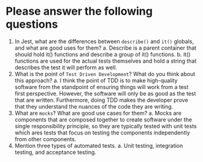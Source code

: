 # Please answer the following questions

1. In Jest, what are the differences between `describe()` and `it()` globals, and what are good uses for them?
a. Describe is a parent container that should hold it() functions and describe a group of it() functions.
b. it() functions are used for the actual tests themselves and hold a string that describes the test it will perform as well.
2. What is the point of `Test Driven Development`? What do you think about this approach?
a. I think the point of TDD is to make high-quality software from the standpoint of ensuring things will work from a test first perspective. However, the software will only be as good as the test that are written. Furthermore, doing TDD makes the developer prove that they understand the nuances of the code they are writing.
3. What are `mocks`? What are good use cases for them?
a. Mocks are components that are composed together to create software under the single responsibility principle, so they are typically tested with unit tests which ares tests that focus on testing the components independently from other components.
4. Mention three types of automated tests.
a. Unit testing, integration testing, and acceptance testing.
